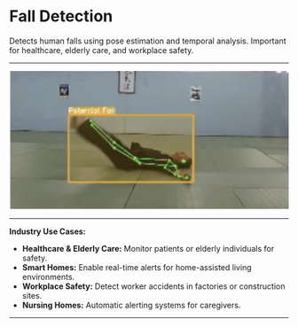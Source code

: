 # Fall Detection
Detects human falls using pose estimation and temporal analysis. Important for healthcare, elderly care, and workplace safety.

---

![Fall Detection](../assets/Picture6.png)

---

**Industry Use Cases:**
- **Healthcare & Elderly Care:** Monitor patients or elderly individuals for safety.  
- **Smart Homes:** Enable real-time alerts for home-assisted living environments.  
- **Workplace Safety:** Detect worker accidents in factories or construction sites.  
- **Nursing Homes:** Automatic alerting systems for caregivers.  

---